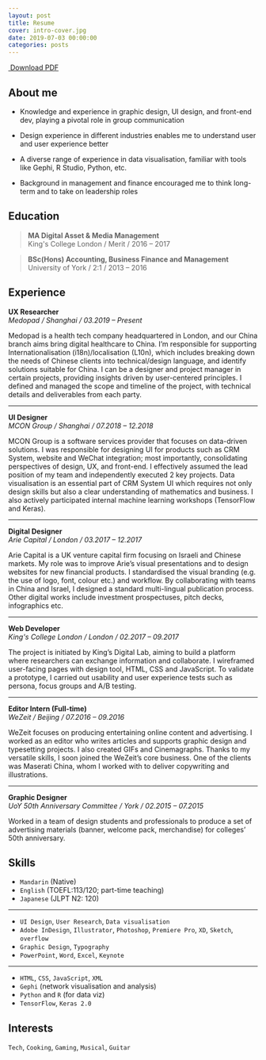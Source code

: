 ```yaml
---
layout: post
title: Resume
cover: intro-cover.jpg
date: 2019-07-03 00:00:00
categories: posts
---
```


<a href="{{ site.baseurl }}/assets/resume/CV_JIACHEN_CUI_EN_CN_V4.3.pdf"><i class="fas fa-download"></i>&nbsp;Download PDF</a>

## About me

* Knowledge and experience in graphic design, UI design, and front-end dev, playing a pivotal role in group communication  

* Design experience in different industries enables me to understand user and user experience better   

* A diverse range of experience in data visualisation, familiar with tools like Gephi, R Studio, Python, etc.

* Background in management and finance encouraged me to think long-term and to take on leadership roles  

## Education

> **MA Digital Asset & Media Management**  
> King's College London / Merit / 2016 – 2017


> **BSc(Hons) Accounting, Business Finance and Management**  
> University of York / 2:1 / 2013 – 2016

## Experience

**UX Researcher**  
*Medopad / Shanghai / 03.2019 – Present*

Medopad is a health tech company headquartered in London, and our China branch aims bring digital healthcare to China. I’m responsible for supporting Internationalisation (i18n)/localisation (L10n), which includes breaking down the needs of Chinese clients into technical/design language, and identify solutions suitable for China. I can be a designer and project manager in certain projects, providing insights driven by user-centered principles. I defined and managed the scope and timeline of the project, with technical details and deliverables from each party.

---

**UI Designer**  
*MCON Group / Shanghai / 07.2018 – 12.2018*  

MCON Group is a software services provider that focuses on data-driven solutions. I was responsible for designing UI for products such as CRM System, website and WeChat integration; most importantly, consolidating perspectives of design, UX, and front-end. I effectively assumed the lead position of my team and independently executed 2 key projects. Data visualisation is an essential part of CRM System UI which requires not only design skills but also a clear understanding of mathematics and business. I also actively participated internal machine learning workshops (TensorFlow and Keras).

---

**Digital Designer**  
*Arie Capital / London / 03.2017 – 12.2017*

Arie Capital is a UK venture capital firm focusing on Israeli and Chinese markets. My role was to improve Arie’s visual presentations and to design websites for new financial products. I standardised the visual branding (e.g. the use of logo, font, colour etc.) and workflow. By collaborating with teams in China and Israel, I designed a standard multi-lingual publication process. Other digital works include investment prospectuses, pitch decks, infographics etc.

---

**Web Developer**  
*King's College London / London / 02.2017 – 09.2017*

The project is initiated by King’s Digital Lab, aiming to build a platform where researchers can exchange information and collaborate. I wireframed user-facing pages with design tool, HTML, CSS and JavaScript. To validate a prototype, I carried out usability and user experience tests such as persona, focus groups and A/B testing.

---

**Editor Intern (Full-time)**  
*WeZeit / Beijing / 07.2016 – 09.2016*

WeZeit focuses on producing entertaining online content and advertising. I worked as an editor who writes articles and supports graphic design and typesetting projects. I also created GIFs and Cinemagraphs. Thanks to my versatile skills, I soon joined the WeZeit’s core business. One of the clients was Maserati China, whom I worked with to deliver copywriting and illustrations.

---

**Graphic Designer**  
*UoY 50th Anniversary Committee / York / 02.2015 – 07.2015*

Worked in a team of design students and professionals to produce a set of advertising materials (banner, welcome pack, merchandise) for colleges’ 50th anniversary.

## Skills

- `Mandarin` (Native)
- `English` (TOEFL:113/120; part-time teaching)
- `Japanese` (JLPT N2: 120)

---  
- `UI Design`, `User Research`, `Data visualisation`
- `Adobe InDesign`, `Illustrator`, `Photoshop`, `Premiere Pro`, `XD`, `Sketch`, `overflow`
- `Graphic Design`, `Typography`
- `PowerPoint`, `Word`, `Excel`, `Keynote`

---  
- `HTML`, `CSS`, `JavaScript`, `XML`
- `Gephi` (network visualisation and analysis)
- `Python` and `R` (for data viz)
- `TensorFlow`, `Keras 2.0`

## Interests

`Tech`, `Cooking`, `Gaming`, `Musical`, `Guitar`
